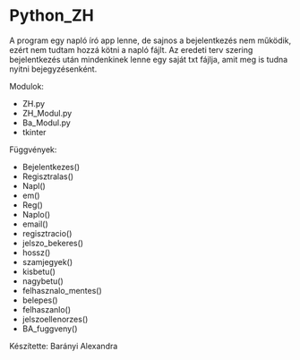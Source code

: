 # Python_ZH
A program egy napló író app lenne, de sajnos a bejelentkezés nem működik, ezért nem tudtam hozzá kötni a napló fájlt. Az eredeti terv szering bejelentkezés után mindenkinek lenne egy saját txt fájlja, amit meg is tudna nyitni bejegyzésenként.

Modulok: 
  - ZH.py
  - ZH_Modul.py
  - Ba_Modul.py
  - tkinter

Függvények:
  - Bejelentkezes()
  - Regisztralas()
  - Napl()
  - em()
  - Reg()
  - Naplo()
  - email()
  - regisztracio()
  - jelszo_bekeres()
  - hossz()
  - szamjegyek()
  - kisbetu()
  - nagybetu()
  - felhasznalo_mentes()
  - belepes()
  - felhaszanlo()
  - jelszoellenorzes()
  - BA_fuggveny()

Készítette: Barányi Alexandra
